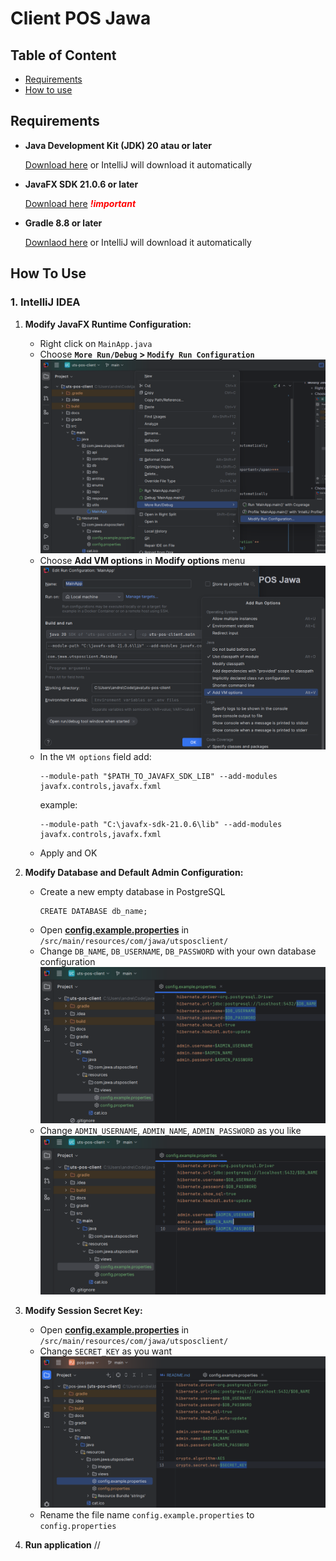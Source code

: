 # Client POS Jawa

[//]: # ([CATATAN APLIKASI UNTUK PENGEMBANG]&#40;docs/NOTES.md&#41;)

## Table of Content

- [Requirements](#requirements)
- [How to use](#how-to-use)

## Requirements

- **Java Development Kit (JDK) 20 atau or later**
  
  [Download here](https://www.oracle.com/java/technologies/javase/jdk20-archive-downloads.html) or IntelliJ will download it automatically

- **JavaFX SDK 21.0.6 or later**
  
  [Download here](https://gluonhq.com/products/javafx/) ***<span style="color:red">!important</span>***

- **Gradle 8.8 or later**

  [Downlaod here](https://gradle.org/releases/) or IntelliJ will download it automatically

## How To Use

### 1. IntelliJ IDEA

1. **Modify JavaFX Runtime Configuration:**
   - Right click on `MainApp.java`
   - Choose **`More Run/Debug` > `Modify Run Configuration`**
    ![Modify Run Configuration](docs/modify_conf_1.png)
   - Choose **Add VM options** in **Modify options** menu
    ![Add VM options](docs/modify_conf_2.png)
   - In the `VM options` field add:
      ```
      --module-path "$PATH_TO_JAVAFX_SDK_LIB" --add-modules javafx.controls,javafx.fxml 
      ```
      example:
      ```
      --module-path "C:\javafx-sdk-21.0.6\lib" --add-modules javafx.controls,javafx.fxml 
      ```
   - Apply and OK

2. **Modify Database and Default Admin Configuration:**
    - Create a new empty database in PostgreSQL
        ```postgresql
        CREATE DATABASE db_name;
        ```
    - Open [**config.example.properties**](src/main/resources/com/jawa/utsposclient/config.example.properties) in `/src/main/resources/com/jawa/utsposclient/`
    - Change `DB_NAME`, `DB_USERNAME`, `DB_PASSWORD` with your own database configuration
        ![Modify Database Configuration](docs/modify_database.png)
    - Change `ADMIN_USERNAME`, `ADMIN_NAME`, `ADMIN_PASSWORD` as you like
        ![Modify Default Admin Configuration](docs/modify_admin.png)
3. **Modify Session Secret Key:**
    - Open [**config.example.properties**](src/main/resources/com/jawa/utsposclient/config.example.properties) in `/src/main/resources/com/jawa/utsposclient/`
    - Change `SECRET_KEY` as you want
        ![Modify Secret Key](docs/modify_secret_key.png)
    - Rename the file name `config.example.properties` to `config.properties`
4. **Run application** //
